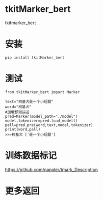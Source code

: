 # tkitMarker_bert
tkitmarker_bert

# 安装
```
pip install tkitMarker_bert
```



# 测试

```
from tkitMarker_bert import Marker

text="柯基犬是一个小短腿"
word="柯基犬"
#加载预测描述
pred=Marker(model_path="./model")
model,tokenizer=pred.load_model()
pall=pred.pre(word,text,model,tokenizer)
print(word,pall)
>>>柯基犬 ['是一个小短腿']

```
# 训练数据标记
https://github.com/napoler/tmark_Description


# 更多返回





